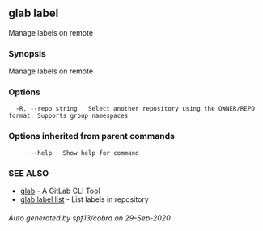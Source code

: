 ## glab label

Manage labels on remote

### Synopsis

Manage labels on remote

### Options

```
  -R, --repo string   Select another repository using the OWNER/REPO format. Supports group namespaces
```

### Options inherited from parent commands

```
      --help   Show help for command
```

### SEE ALSO

* [glab](glab.md)	 - A GitLab CLI Tool
* [glab label list](glab_label_list.md)	 - List labels in repository

###### Auto generated by spf13/cobra on 29-Sep-2020
